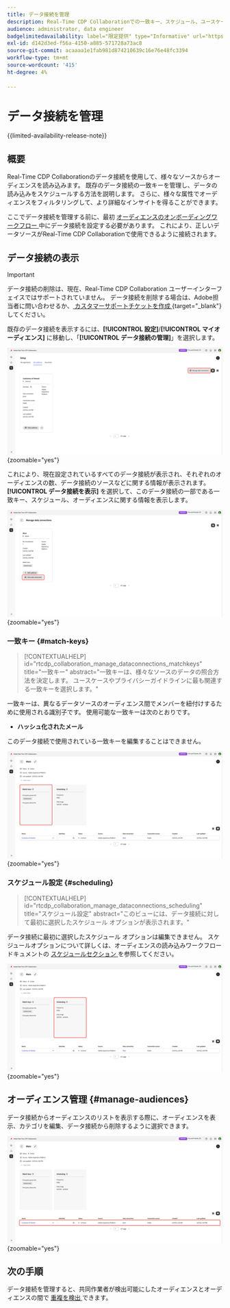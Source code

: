 ```yaml
---
title: データ接続を管理
description: Real-Time CDP Collaborationでの一致キー、スケジュール、ユースケース、オーディエンスフィルタリングなど、データ接続を管理する方法について説明します
audience: administrator, data engineer
badgelimitedavailability: label="限定提供" type="Informative" url="https://helpx.adobe.com/legal/product-descriptions/real-time-customer-data-platform-collaboration.html newtab=true"
exl-id: d142d3ed-f56a-4150-a885-571728a73ac8
source-git-commit: acaaaa1e1fab981d874210639c16e76e48fc3394
workflow-type: tm+mt
source-wordcount: '415'
ht-degree: 4%

---
```


# データ接続を管理

{{limited-availability-release-note}}

## 概要

Real-Time CDP Collaborationのデータ接続を使用して、様々なソースからオーディエンスを読み込みます。 既存のデータ接続の一致キーを管理し、データの読み込みをスケジュールする方法を説明します。 さらに、様々な属性でオーディエンスをフィルタリングして、より詳細なインサイトを得ることができます。

ここでデータ接続を管理する前に、最初 [ オーディエンスのオンボーディングワークフロー ](./onboard-audiences.md) 中にデータ接続を設定する必要があります。 これにより、正しいデータソースがReal-Time CDP Collaborationで使用できるように接続されます。

## データ接続の表示

>[!IMPORTANT]
>
>データ接続の削除は、現在、Real-Time CDP Collaboration ユーザーインターフェイスではサポートされていません。 データ接続を削除する場合は、Adobe担当者に問い合わせるか、[ カスタマーサポートチケットを作成 ](https://experienceleague.adobe.com/home?lang=en&amp;support-tab=open-ticket#support){target="_blank"} してください。

既存のデータ接続を表示するには、**[!UICONTROL 設定]**/**[!UICONTROL マイオーディエンス]** に移動し、「**[!UICONTROL データ接続の管理]**」を選択します。

![ 「データ接続の管理」がハイライト表示されたワークスペースを設定 ](/help/assets/setup/manage-data-connection/manage-data-connection-highlighted.png){zoomable="yes"}

これにより、現在設定されているすべてのデータ接続が表示され、それぞれのオーディエンスの数、データ接続のソースなどに関する情報が表示されます。 **[!UICONTROL データ接続を表示]** を選択して、このデータ接続の一部である一致キー、スケジュール、オーディエンスに関する情報を表示します。

![ 接続がハイライト表示されたデータ接続を管理ワークスペース データ接続を表示。](/help/assets/setup/manage-data-connection/view-data-connection-highlighted.png){zoomable="yes"}

### 一致キー {#match-keys}

>[!CONTEXTUALHELP]
>id="rtcdp_collaboration_manage_dataconnections_matchkeys"
>title="一致キー"
>abstract="一致キーは、様々なソースのデータの照合方法を決定します。 ユースケースやプライバシーガイドラインに最も関連する一致キーを選択します。"

一致キーは、異なるデータソースのオーディエンス間でメンバーを紐付けするために使用される識別子です。 使用可能な一致キーは次のとおりです。

- **ハッシュ化されたメール**

このデータ接続で使用されている一致キーを編集することはできません。

![ 「キーを一致させる」セクションがハイライト表示されたデータ接続ワークスペース。](/help/assets/setup/manage-data-connection/view-data-connection-match-keys.png){zoomable="yes"}

### スケジュール設定 {#scheduling}

>[!CONTEXTUALHELP]
>id="rtcdp_collaboration_manage_dataconnections_scheduling"
>title="スケジュール設定"
>abstract="このビューには、データ接続に対して最初に選択したスケジュール オプションが表示されます。"

データ接続に最初に選択したスケジュール オプションは編集できません。 スケジュールオプションについて詳しくは、オーディエンスの読み込みワークフロードキュメントの [ スケジュールセクション ](/help/guide/setup/onboard-audiences.md#schedule) を参照してください。

![ 「スケジュール」セクションがハイライト表示されたデータ接続ワークスペース。](/help/assets/setup/manage-data-connection/view-data-connection-scheduling.png){zoomable="yes"}

## オーディエンス管理 {#manage-audiences}

データ接続からオーディエンスのリストを表示する際に、オーディエンスを表示、カテゴリを編集、データ接続から削除するように選択できます。

![ オーディエンスがハイライト表示されたデータ接続ワークスペース。](/help/assets/setup/manage-data-connection/view-data-connection-manage-audiences.png){zoomable="yes"}

## 次の手順

データ接続を管理すると、共同作業者が検出可能にしたオーディエンスとオーディエンスの間で [ 重複を検出 ](/help/guide/collaborate/discover.md) できます。
